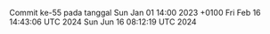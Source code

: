 Commit ke-55 pada tanggal Sun Jan 01 14:00 2023 +0100
Fri Feb 16 14:43:06 UTC 2024
Sun Jun 16 08:12:19 UTC 2024
